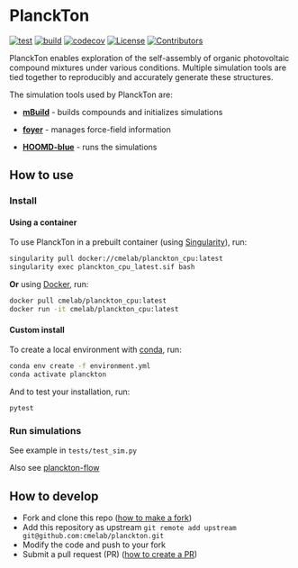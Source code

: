 # PlanckTon
[![test](https://github.com/cmelab/planckton/workflows/test/badge.svg)](https://github.com/cmelab/planckton/actions?query=workflow%3Atest)
[![build](https://github.com/cmelab/planckton/workflows/build/badge.svg)](https://github.com/cmelab/planckton/actions?query=workflow%3Abuild)
[![codecov](https://codecov.io/gh/cmelab/planckton/branch/master/graph/badge.svg?token=5KYVHWMT28)](https://codecov.io/gh/cmelab/planckton/)
[![License](https://img.shields.io/badge/license-GPLv3-green.svg)](LICENSE.md)
[![Contributors](https://img.shields.io/github/contributors-anon/cmelab/planckton.svg?style=flat)](https://github.com/cmelab/planckton/graphs/contributors)

PlanckTon enables exploration of the self-assembly of organic photovoltaic compound mixtures under various conditions.
Multiple simulation tools are tied together to reproducibly and accurately generate these structures.

The simulation tools used by PlanckTon are:

* [**mBuild**](https://github.com/mosdef-hub/mbuild) - builds compounds and initializes simulations

* [**foyer**](https://foyer.mosdef.org/en/stable/) - manages force-field information

* [**HOOMD-blue**](https://hoomd-blue.readthedocs.io/en/latest/) - runs the simulations


## How to use

### Install
#### Using a container
To use PlanckTon in a prebuilt container (using [Singularity](https://singularity.lbl.gov/)), run:
```bash
singularity pull docker://cmelab/planckton_cpu:latest
singularity exec planckton_cpu_latest.sif bash
```

**Or** using [Docker](https://docs.docker.com/), run:
```bash
docker pull cmelab/planckton_cpu:latest
docker run -it cmelab/planckton_cpu:latest
```

#### Custom install
To create a local environment with [conda](https://docs.conda.io/en/latest/miniconda.html), run:
```bash
conda env create -f environment.yml
conda activate planckton
```
And to test your installation, run:
```
pytest
```

### Run simulations

See example in `tests/test_sim.py`

Also see [planckton-flow](https://github.com/cmelab/planckton-flow)

## How to develop

* Fork and clone this repo ([how to make a fork](https://docs.github.com/en/free-pro-team@latest/github/getting-started-with-github/fork-a-repo))
* Add this repository as upstream `git remote add upstream git@github.com:cmelab/planckton.git`
* Modify the code and push to your fork
* Submit a pull request (PR) ([how to create a PR](https://docs.github.com/en/free-pro-team@latest/github/collaborating-with-issues-and-pull-requests/creating-a-pull-request-from-a-fork))
